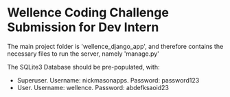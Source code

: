 # Wellence Coding Challenge Submission for Dev Intern

The main project folder is 'wellence_django_app', and therefore contains the necessary files to run the server, namely 'manage.py'

The SQLite3 Database should be pre-populated, with:
- Superuser. Username: nickmasonapps. Password: password123
- User. Username: wellence. Password: abdefksaoid23